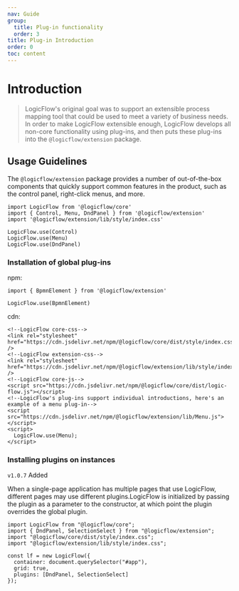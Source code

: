 ```yaml
---
nav: Guide
group:
  title: Plug-in functionality
  order: 3
title: Plug-in Introduction
order: 0
toc: content
---
```


# Introduction

> LogicFlow's original goal was to support an extensible process mapping tool that could be used to meet a variety of business needs. In order to make LogicFlow extensible enough, LogicFlow develops all non-core functionality using plug-ins, and then puts these plug-ins into the `@logicflow/extension` package.

## Usage Guidelines

The `@logicflow/extension` package provides a number of out-of-the-box components that quickly support common features in the product, such as the control panel, right-click menus, and more.

```tsx | purex | pure
import LogicFlow from '@logicflow/core'
import { Control, Menu, DndPanel } from '@logicflow/extension'
import '@logicflow/extension/lib/style/index.css'

LogicFlow.use(Control)
LogicFlow.use(Menu)
LogicFlow.use(DndPanel)
```


### Installation of global plug-ins

npm:
```tsx | pure
import { BpmnElement } from '@logicflow/extension'

LogicFlow.use(BpmnElement)
```

cdn:
```tsx | pure
<!--LogicFlow core-css-->
<link rel="stylesheet" href="https://cdn.jsdelivr.net/npm/@logicflow/core/dist/style/index.css" />
<!--LogicFlow extension-css-->
<link rel="stylesheet" href="https://cdn.jsdelivr.net/npm/@logicflow/extension/lib/style/index.css" />
<!--LogicFlow core-js-->
<script src="https://cdn.jsdelivr.net/npm/@logicflow/core/dist/logic-flow.js"></script>
<!--LogicFlow's plug-ins support individual introductions, here's an example of a menu plug-in-->
<script src="https://cdn.jsdelivr.net/npm/@logicflow/extension/lib/Menu.js"></script>
<script>
  LogicFlow.use(Menu);
</script>
```

### Installing plugins on instances

`v1.0.7` Added

When a single-page application has multiple pages that use LogicFlow, different pages may use different plugins.LogicFlow is initialized by passing the plugin as a parameter to the constructor, at which point the plugin overrides the global plugin.

```tsx | pure
import LogicFlow from "@logicflow/core";
import { DndPanel, SelectionSelect } from "@logicflow/extension";
import "@logicflow/core/dist/style/index.css";
import "@logicflow/extension/lib/style/index.css";

const lf = new LogicFlow({
  container: document.querySelector("#app"),
  grid: true,
  plugins: [DndPanel, SelectionSelect]
});
```

